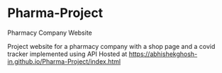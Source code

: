 # Pharma-Project
Pharmacy Company Website

Project website for a pharmacy company with a shop page and a covid tracker implemented using API
Hosted at https://abhishekghosh-in.github.io/Pharma-Project/index.html
